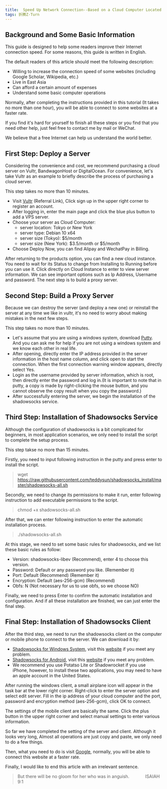 ```yaml
---
title:  Speed Up Network Connection--Based on a Cloud Computer Located in Tokyo
tags: 折腾Z-Turn
---
```


## Background and Some Basic Information

This guide is designed to help some readers improve their Internet connection speed. For some reasons, this guide is written in English. 

The default readers of this article should meet the following description:

 - Willing to increase the connection speed of some websites (including Google Scholar, Wikipedia, etc.)
 - Live in East Asia
 - Can afford a certain amount of expenses
 - Understand some basic computer operations

Normally, after completing the instructions provided in this tutorial (It takes no more than one hour), you will be able to connect to some websites at a faster rate. 

If you find it's hard for yourself to finish all these steps or you find that you need other help, just feel free to contact me by mail or WeChat.

We believe that a free Internet can help us understand the world better.

## First Step: Deploy a Server

Considering the convenience and cost, we recommend purchasing a cloud server on Vultr, BandwagonHost or DigitalOcean. For convenience, let's take Vultr as an example to briefly describe the process of purchasing a cloud server.

This step takes no more than 10 minutes.

 - Visit [Vultr](https://www.vultr.com/?ref=8621342) (Referral Link), Click sign up in the upper right corner to register an account.
 - After logging in, enter the main page and click the blue plus button to add a VPS server.
 - Choose your server as Cloud Computer:
   - server location: Tokyo or New York
   - server type: Debian 10 x64
   - server size (Tokyo): $5/month
   - server size (New York): $3.5/month or $5/month
 - Choose Deploy Now, you can find Alipay and WechatPay in Billing. 

After returning to the products option, you can find a new cloud instance. You need to wait for its Status to change from Installing to Running before you can use it. Click directly on Cloud Instance to enter to view server information. We can see important options such as Ip Address, Username and password. The next step is to build a proxy server.

## Second Step: Build a Proxy Server

Because we can destroy the server (and deploy a new one) or reinstall the server at any time we like in vultr, it's no need to worry about making mistakes in the next few steps.

This step takes no more than 10 minutes.

 - Let's assume that you are using a windows system, download [Putty](https://the.earth.li/~sgtatham/putty/0.72/w64/putty.exe). And you can ask me for help if you are not using a windows system and we know each other in real life.
 - After opening, directly enter the IP address provided in the server information in the host name column, and click open to start the connection. When the first connection warning window appears, directly select Yes. 
 - Login as the username provided by server information, which is root, then directly enter the password and log in.(It is important to note that in putty, a copy is made by right-clicking the mouse button, and you cannot observe the copy result when you copy the password.)
 - After successfully entering the server, we begin the installation of the shadowsocks service.

## Third Step: Installation of Shadowsocks Service

Although the configuration of shadowsocks is a bit complicated for beginners, in most application scenarios, we only need to install the script to complete the setup process.

This step takse no more than 15 minutes.

Firstly, you need to input following instruction in the putty and press enter to install the script. 

>wget https://raw.githubusercontent.com/teddysun/shadowsocks_install/master/shadowsocks-all.sh 

Secondly, we need to change its permissions to make it run, enter following instruction to add executable permissions to the script.

>chmod +x shadowsocks-all.sh

After that, we can enter following instruction to enter the automatic installation process.

>./shadowsocks-all.sh

At this stage, we need to set some basic rules for shadowsocks, and we list these basic rules as follow:

 - Version: shadowsocks-libev (Recommend), enter 4 to choose this version.
 - Password: Default or any password you like. (Remember it)
 - Port: Default (Recommend) (Remember it)
 - Encryption: Default (aes-256-gcm) (Recommend)
 - Obfs: N (Not necessary for us to use obfs, so we choose NO)

Finally, we need to press Enter to confirm the automatic installation and configuration. And if all these installation are finished, we can just enter the final step.

## Final Step: Installation of Shadowsocks Client

After the third step, we need to run the shadowsocks client on the computer or mobile phone to connect to the server. We can download it by:

 - [Shadowsocks for Windows System](https://github.com/shadowsocks/shadowsocks-windows/releases/download/4.1.7.1/Shadowsocks-4.1.7.1.zip), visit this [website](https://github.com/shadowsocks/shadowsocks-windows/releases) if you meet any problem.
 - [Shadowsocks for Android](https://github.com/shadowsocks/shadowsocks-android/releases/download/v4.8.3/shadowsocks--universal-4.8.3.apk), visit this [website](https://github.com/shadowsocks/shadowsocks-android/releases) if you meet any problem.
 - We recommend you use Potatso Lite or Shadowrocket if you use iPhone, however, to install these two applications, you may need to have an apple account in the United States.

After running the windows client, a small airplane icon will appear in the task bar at the lower right corner. Right-click to enter the server option and select edit server. Fill in the ip address of your cloud computer and the port, password and encryption method (aes-256-gcm), click OK to connect.

The settings of the mobile client are basically the same. Click the plus button in the upper right corner and select manual settings to enter various information.

So far we have completed the setting of the server and client. Although it looks very long, Almost all operations are just copy and paste, we only need to do a few things.

Then, what you need to do is visit [Google](https://google.com), normally, you will be able to connect this website at a faster rate.

Finally, I would like to end this article with an irrelevant sentence.

>But there will be no gloom for her who was in anguish. &nbsp; &nbsp; &nbsp; &nbsp; &nbsp; &nbsp;  ISAIAH 9:1
